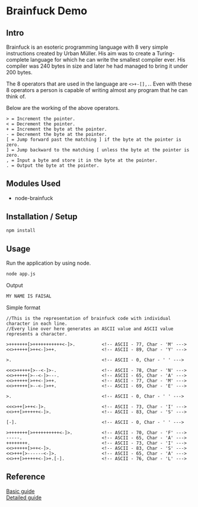 # Brainfuck Demo

## Intro

Brainfuck is an esoteric programming language with 8 very simple instructions created by Urban Müller. His aim was to create a Turing-complete language for which he can write the smallest compiler ever. His compiler was 240 bytes in size and later he had managed to bring it under 200 bytes.

The 8 operators that are used in the language are `<>+-[],.`. Even with these 8 operators a person is capable of writing almost any program that he can think of.

Below are the working of the above operators.

```brainfuck
> = Increment the pointer.
< = Decrement the pointer.
+ = Increment the byte at the pointer.
- = Decrement the byte at the pointer.
[ = Jump forward past the matching ] if the byte at the pointer is zero.
] = Jump backward to the matching [ unless the byte at the pointer is zero.
, = Input a byte and store it in the byte at the pointer.
. = Output the byte at the pointer.
```

## Modules Used

- node-brainfuck


## Installation / Setup


```bash
npm install
```

## Usage

Run the application by using node.

```bash
node app.js
```

Output
```bash
MY NAME IS FAISAL
```
Simple format
```
//This is the representation of brainfuck code with individual character in each line.
//Every line over here generates an ASCII value and ASCII value represents a character.

>+++++++[>+++++++++++<-]>.          <!-- ASCII - 77, Char - 'M' --->
<<>+++++[>++<-]>++.                 <!-- ASCII - 89, Char - 'Y' --->

>.                                  <!-- ASCII - 0, Char - ' ' --->

<<<>+++++[>--<-]>-.                 <!-- ASCII - 78, Char - 'N' --->
<<>+++++[>--<-]>---.                <!-- ASCII - 65, Char - 'A' --->
<<>+++++[>++<-]>++.                 <!-- ASCII - 77, Char - 'M' --->
<<>+++++[>--<-]>++.                 <!-- ASCII - 69, Char - 'E' --->

>.                                  <!-- ASCII - 0, Char - ' ' --->

<<<>++[>++<-]>.                     <!-- ASCII - 73, Char - 'I' --->
<<>++[>+++++<-]>.                   <!-- ASCII - 83, Char - 'S' --->

[-].                                <!-- ASCII - 0, Char - ' ' --->

>+++++++[>++++++++++<-]>.           <!-- ASCII - 70, Char - 'F' --->
-----.                              <!-- ASCII - 65, Char - 'A' --->
++++++++.                           <!-- ASCII - 73, Char - 'I' --->
<<>+++++[>++<-]>.                   <!-- ASCII - 83, Char - 'S' --->
<<>+++[>------<-]>.                 <!-- ASCII - 65, Char - 'A' --->
<<>++[>+++++<-]>+.[-].              <!-- ASCII - 76, Char - 'L' --->
```

## Reference
[Basic guide](http://www.muppetlabs.com/~breadbox/bf/)\
[Detailed guide](https://gist.github.com/roachhd/dce54bec8ba55fb17d3a)